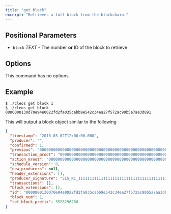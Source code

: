 ```yaml
---
title: "get block"
excerpt: "Retrieves a full block from the blockchain."
---
```

## Positional Parameters
- `block` _TEXT_ - The number **or** ID of the block to retrieve
## Options
This command has no options
## Example


```shell
$ ./cleos get block 1
$ ./cleos get block 0000000130d70e94e0022fd2fa035cabb9e542c34ea27f572ac90b5a7aa3d891
```
This will output a block object similar to the following

```json
{
  "timestamp": "2018-03-02T12:00:00.000",
  "producer": "",
  "confirmed": 1,
  "previous": "0000000000000000000000000000000000000000000000000000000000000000",
  "transaction_mroot": "0000000000000000000000000000000000000000000000000000000000000000",
  "action_mroot": "0000000000000000000000000000000000000000000000000000000000000000",
  "schedule_version": 0,
  "new_producers": null,
  "header_extensions": [],
  "producer_signature": "SIG_K1_111111111111111111111111111111111111111111111111111111111111111116uk5ne",
  "transactions": [],
  "block_extensions": [],
  "id": "0000000130d70e94e0022fd2fa035cabb9e542c34ea27f572ac90b5a7aa3d891",
  "block_num": 1,
  "ref_block_prefix": 3526296288
}
```
